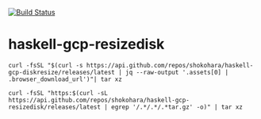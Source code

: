 [![Build Status](https://travis-ci.org/shokohara/haskell-gcp-resizedisk.svg?branch=master)](https://travis-ci.org/shokohara/haskell-gcp-resizedisk)

# haskell-gcp-resizedisk

```
curl -fsSL "$(curl -s https://api.github.com/repos/shokohara/haskell-gcp-diskresize/releases/latest | jq --raw-output '.assets[0] | .browser_download_url')"| tar xz
```

```
curl -fsSL "https:$(curl -sL https://api.github.com/repos/shokohara/haskell-gcp-resizedisk/releases/latest | egrep '/.*/.*/.*tar.gz' -o)" | tar xz
```

